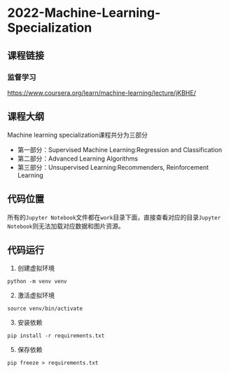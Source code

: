 # 2022-Machine-Learning-Specialization

## 课程链接

### 监督学习

https://www.coursera.org/learn/machine-learning/lecture/jKBHE/

## 课程大纲

Machine learning specialization课程共分为三部分

- 第一部分：Supervised Machine Learning:Regression and Classification
- 第二部分：Advanced Learning Algorithms
- 第三部分：Unsupervised Learning:Recommenders, Reinforcement Learning

## 代码位置

所有的`Jupyter Notebook`文件都在`work`目录下面，直接查看对应的目录`Jupyter Notebook`则无法加载对应数据和图片资源。

## 代码运行

1. 创建虚拟环境

```
python -m venv venv
```

2. 激活虚拟环境

```
source venv/bin/activate
```

3. 安装依赖

```
pip install -r requirements.txt
```

5. 保存依赖

```
pip freeze > requirements.txt
```